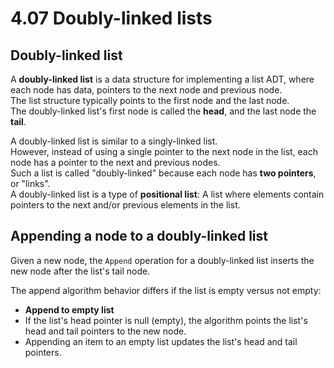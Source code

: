 # 4.07 Doubly-linked lists

## Doubly-linked list
A **doubly-linked list** is a data structure for implementing a list ADT, where each node has data, pointers to the next node and previous node.   
The list structure typically points to the first node and the last node.    
The doubly-linked list's first node is called the **head**, and the last node the **tail**.   

A doubly-linked list is similar to a singly-linked list.   
However, instead of using a single pointer to the next node in the list, each node has a pointer to the next and previous nodes.   
Such a list is called "doubly-linked" because each node has **two pointers**, or "links".   
A doubly-linked list is a type of **positional list**: A list where elements contain pointers to the next and/or previous elements in the list.

## Appending a node to a doubly-linked list
Given a new node, the ``Append`` operation for a doubly-linked list inserts the new node after the list's tail node.   

The append algorithm behavior differs if the list is empty versus not empty:   
* **Append to empty list**
* If the list's head pointer is null (empty), the algorithm points the list's head and tail pointers to the new node.
* Appending an item to an empty list updates the list's head and tail pointers.

